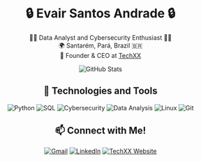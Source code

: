 <!-- Header Section -->
<h1 align="center">🔒 Evair Santos Andrade 🔒</h1>

<p align="center">
  👨‍💼 Data Analyst and Cybersecurity Enthusiast 👨‍💻<br>
  🌍 Santarém, Pará, Brazil 🇧🇷<br>
  💼 Founder & CEO at <a href="https://techxx.com.br" target="_blank">TechXX</a>
</p>

<!-- GitHub Stats -->
<p align="center">
  <img src="https://github-readme-stats.vercel.app/api?username=EvairSantos&show_icons=true&theme=dark" alt="GitHub Stats">
</p>

<!-- Technologies Section -->
<h2 align="center">💼 Technologies and Tools</h2>
<p align="center">
  <img src="https://img.shields.io/badge/Python-3776AB?style=for-the-badge&logo=python&logoColor=white" alt="Python">
  <img src="https://img.shields.io/badge/SQL-4479A1?style=for-the-badge&logo=mysql&logoColor=white" alt="SQL">
  <img src="https://img.shields.io/badge/Cybersecurity-2A4DB6?style=for-the-badge&logo=security&logoColor=white" alt="Cybersecurity">
  <img src="https://img.shields.io/badge/Data%20Analysis-DA2426?style=for-the-badge&logo=data&logoColor=white" alt="Data Analysis">
  <img src="https://img.shields.io/badge/Linux-FCC624?style=for-the-badge&logo=linux&logoColor=white" alt="Linux">
  <img src="https://img.shields.io/badge/Git-F05032?style=for-the-badge&logo=git&logoColor=white" alt="Git">
</p>

<!-- Connect with Me Section -->
<h2 align="center">📫 Connect with Me!</h2>
<p align="center">
  <a href="mailto:gestao@techxx.com.br"><img src="https://img.shields.io/badge/Gmail-D14836?style=for-the-badge&logo=gmail&logoColor=white" alt="Gmail" target="_blank"></a>
  <a href="https://www.linkedin.com/in/evair-andrade" target="_blank"><img src="https://img.shields.io/badge/LinkedIn-0077B5?style=for-the-badge&logo=linkedin&logoColor=white" alt="LinkedIn"></a>
  <a href="https://techxx.com.br" target="_blank"><img src="https://img.shields.io/badge/TechXX-Corporativo-32CD32?style=for-the-badge&logo=internet&logoColor=white" alt="TechXX Website"></a>
</p>
